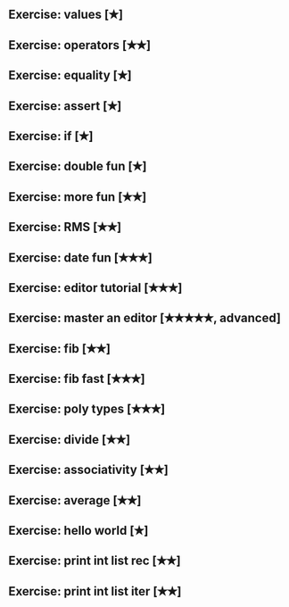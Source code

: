 ## Exercise: values [✭]
## Exercise: operators [✭✭]
## Exercise: equality [✭] 
## Exercise: assert [✭]
## Exercise: if [✭]
## Exercise: double fun [✭]
## Exercise: more fun [✭✭]
## Exercise: RMS [✭✭]
## Exercise: date fun [✭✭✭]
## Exercise: editor tutorial [✭✭✭]
## Exercise: master an editor [✭✭✭✭✭, advanced]
## Exercise: fib [✭✭]
## Exercise: fib fast [✭✭✭]
## Exercise: poly types [✭✭✭]
## Exercise: divide [✭✭]
## Exercise: associativity [✭✭]
## Exercise: average [✭✭]
## Exercise: hello world [✭]
## Exercise: print int list rec [✭✭]
## Exercise: print int list iter [✭✭]


